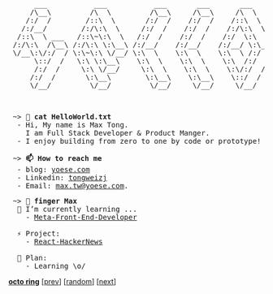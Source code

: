 <pre>
      ___           ___           ___       ___       ___     
     /\__\         /\  \         /\__\     /\__\     /\  \    
    /:/  /        /::\  \       /:/  /    /:/  /    /::\  \   
   /:/__/        /:/\:\  \     /:/  /    /:/  /    /:/\:\  \  
  /::\  \ ___   /::\~\:\  \   /:/  /    /:/  /    /:/  \:\  \ 
 /:/\:\  /\__\ /:/\:\ \:\__\ /:/__/    /:/__/    /:/__/ \:\__\
 \/__\:\/:/  / \:\~\:\ \/__/ \:\  \    \:\  \    \:\  \ /:/  /
      \::/  /   \:\ \:\__\    \:\  \    \:\  \    \:\  /:/  / 
      /:/  /     \:\ \/__/     \:\  \    \:\  \    \:\/:/  /  
     /:/  /       \:\__\        \:\__\    \:\__\    \::/  /   
     \/__/         \/__/         \/__/     \/__/     \/__/    


</pre>

<pre>
 ~> <strong>💬 cat HelloWorld.txt</strong>
  - Hi, My name is Max Tong. 
    I am Full Stack Developer & Product Manger.
  - I enjoy building from zero to one by code or prototype! 

 ~> <strong>📫 How to reach me</strong>
  - blog: <a href="yoese.com">yoese.com</a>
  - Linkedin: <a href="https://www.linkedin.com/in/tongweizj/">tongweizj</a>
  - Email: <a href="mailto:max.tw@yoese.com">max.tw@yoese.com</a>.
</pre>

<pre>
 ~> <strong>🔭 finger Max</strong>
  🌱 I’m currently learning ...
    - <a href="https://github.com/tongweizj/Developer-Certificates-and-Courses/tree/main/Coursera_Meta-Front-End-Developer">Meta-Front-End-Developer</a>
      
  ⚡ Project:
    - <a href="https://github.com/tongweizj/React-HackerNews">React-HackerNews</a>

  🤔 Plan:
    - Learning \o/
</pre>

[**octo ring**](https://octo-ring.com/)
[[prev](https://octo-ring.com/p/hedyhli/prev)]  [[random](https://octo-ring.com/p/hedyhli/random)]  [[next](https://octo-ring.com/p/hedyhli/next)]

<!-- is my profile readme not mobile-friendly? I'd love to improve. let me know your suggestions -->

<!--
**tongweizj/tongweizj** is a ✨ _special_ ✨ repository because its `README.md` (this file) appears on your GitHub profile.

Here are some ideas to get you started:

- 🔭 I’m currently working on ...
- 🌱 I’m currently learning ...
- 👯 I’m looking to collaborate on ...
- 🤔 I’m looking for help with ...
- 💬 Ask me about ...
- 📫 How to reach me: ...
- 😄 Pronouns: ...
- ⚡ Fun fact: ...
-->
